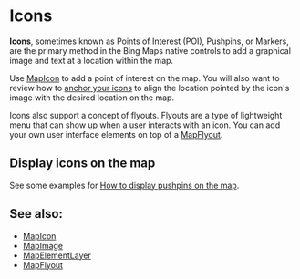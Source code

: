 # Icons

**Icons**, sometimes known as Points of Interest (POI), Pushpins, or Markers, are the primary method in the Bing Maps native controls to add
a graphical image and text at a location within the map.

Use [MapIcon](../map-control-api/MapIcon-class.md) to add a point of interest on the map. You will also want to review how to
[anchor your icons](anchoring-mapIcons.md) to align the location pointed by the icon's image with the desired location on the map.

Icons also support a concept of flyouts. Flyouts are a type of lightweight menu that can show up when a user interacts with an icon. You
can add your own user interface elements on top of a [MapFlyout](display-flyout.md).

## Display icons on the map

See some examples for [How to display pushpins on the map](display-points-of-interest.md).

## See also:

* [MapIcon](../map-control-api/MapIcon-class.md)
* [MapImage](../map-control-api/MapImage-class.md)
* [MapElementLayer](../map-control-api/MapElementLayer-class.md)
* [MapFlyout](../map-control-api/mapflyout-class.md)
